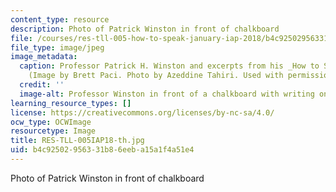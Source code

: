 ```yaml
---
content_type: resource
description: Photo of Patrick Winston in front of chalkboard
file: /courses/res-tll-005-how-to-speak-january-iap-2018/b4c92502956331b86eeba15a1f4a51e4_RES-TLL-005IAP18-th.jpg
file_type: image/jpeg
image_metadata:
  caption: Professor Patrick H. Winston and excerpts from his _How to Speak_ talk.
    (Image by Brett Paci. Photo by Azeddine Tahiri. Used with permission.)
  credit: ''
  image-alt: Professor Winston in front of a chalkboard with writing on it.
learning_resource_types: []
license: https://creativecommons.org/licenses/by-nc-sa/4.0/
ocw_type: OCWImage
resourcetype: Image
title: RES-TLL-005IAP18-th.jpg
uid: b4c92502-9563-31b8-6eeb-a15a1f4a51e4
---
```

Photo of Patrick Winston in front of chalkboard
